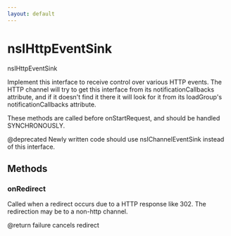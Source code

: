 ```yaml
---
layout: default
---
```


# nsIHttpEventSink #

nsIHttpEventSink

Implement this interface to receive control over various HTTP events.  The
HTTP channel will try to get this interface from its notificationCallbacks
attribute, and if it doesn't find it there it will look for it from its
loadGroup's notificationCallbacks attribute.

These methods are called before onStartRequest, and should be handled
SYNCHRONOUSLY.

@deprecated Newly written code should use nsIChannelEventSink instead of this
interface.


## Methods ##

### onRedirect ###

Called when a redirect occurs due to a HTTP response like 302.  The
redirection may be to a non-http channel.

@return failure cancels redirect

